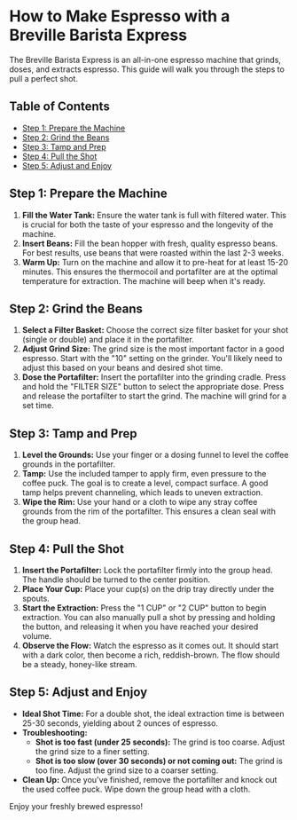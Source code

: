 # How to Make Espresso with a Breville Barista Express

The Breville Barista Express is an all-in-one espresso machine that grinds, doses, and extracts espresso. This guide will walk you through the steps to pull a perfect shot.

## Table of Contents
* [Step 1: Prepare the Machine](#step-1-prepare-the-machine)
* [Step 2: Grind the Beans](#step-2-grind-the-beans)
* [Step 3: Tamp and Prep](#step-3-tamp-and-prep)
* [Step 4: Pull the Shot](#step-4-pull-the-shot)
* [Step 5: Adjust and Enjoy](#step-5-adjust-and-enjoy)

## Step 1: Prepare the Machine

1. **Fill the Water Tank:** Ensure the water tank is full with filtered water. This is crucial for both the taste of your espresso and the longevity of the machine.
2. **Insert Beans:** Fill the bean hopper with fresh, quality espresso beans. For best results, use beans that were roasted within the last 2-3 weeks.
3. **Warm Up:** Turn on the machine and allow it to pre-heat for at least 15-20 minutes. This ensures the thermocoil and portafilter are at the optimal temperature for extraction. The machine will beep when it's ready.

## Step 2: Grind the Beans

1. **Select a Filter Basket:** Choose the correct size filter basket for your shot (single or double) and place it in the portafilter.
2. **Adjust Grind Size:** The grind size is the most important factor in a good espresso. Start with the "10" setting on the grinder. You'll likely need to adjust this based on your beans and desired shot time.
3. **Dose the Portafilter:** Insert the portafilter into the grinding cradle. Press and hold the "FILTER SIZE" button to select the appropriate dose. Press and release the portafilter to start the grind. The machine will grind for a set time.

## Step 3: Tamp and Prep

1. **Level the Grounds:** Use your finger or a dosing funnel to level the coffee grounds in the portafilter.
2. **Tamp:** Use the included tamper to apply firm, even pressure to the coffee puck. The goal is to create a level, compact surface. A good tamp helps prevent channeling, which leads to uneven extraction.
3. **Wipe the Rim:** Use your hand or a cloth to wipe any stray coffee grounds from the rim of the portafilter. This ensures a clean seal with the group head.

## Step 4: Pull the Shot

1. **Insert the Portafilter:** Lock the portafilter firmly into the group head. The handle should be turned to the center position.
2. **Place Your Cup:** Place your cup(s) on the drip tray directly under the spouts.
3. **Start the Extraction:** Press the "1 CUP" or "2 CUP" button to begin extraction. You can also manually pull a shot by pressing and holding the button, and releasing it when you have reached your desired volume.
4. **Observe the Flow:** Watch the espresso as it comes out. It should start with a dark color, then become a rich, reddish-brown. The flow should be a steady, honey-like stream.

## Step 5: Adjust and Enjoy

* **Ideal Shot Time:** For a double shot, the ideal extraction time is between 25-30 seconds, yielding about 2 ounces of espresso.
* **Troubleshooting:**
    * **Shot is too fast (under 25 seconds):** The grind is too coarse. Adjust the grind size to a finer setting.
    * **Shot is too slow (over 30 seconds) or not coming out:** The grind is too fine. Adjust the grind size to a coarser setting.
* **Clean Up:** Once you've finished, remove the portafilter and knock out the used coffee puck. Wipe down the group head with a cloth.

Enjoy your freshly brewed espresso!
